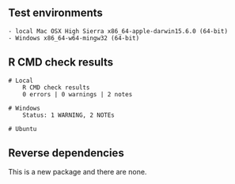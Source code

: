 
## Test environments
	- local Mac OSX High Sierra x86_64-apple-darwin15.6.0 (64-bit)
	- Windows x86_64-w64-mingw32 (64-bit)

## R CMD check results

	# Local
		R CMD check results
		0 errors | 0 warnings | 2 notes

	# Windows
		Status: 1 WARNING, 2 NOTEs

	# Ubuntu

## Reverse dependencies 

This is a new package and there are none.